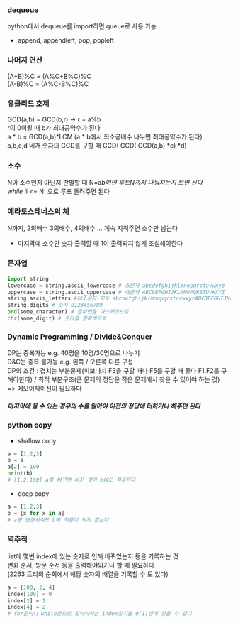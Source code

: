 ### dequeue

python에서 dequeue를 import하면 queue로 사용 가능

- append, appendleft, pop, popleft

### 나머지 연산

(A+B)%C = (A%C+B%C)%C  
(A-B)%C = (A%C-B%C)%C

### 유클리드 호제

GCD(a,b) = GCD(b,r) -> r = a%b  
r이 0이될 때 b가 최대공약수가 된다  
a * b = GCD(a,b)*LCM (a * b에서 최소공배수 나누면 최대공약수가 된다)  
a,b,c,d 네개 숫자의 GCD를 구할 때 GCD( GCD( GCD(a,b) *c) \*d)

### 소수

N이 소수인지 아닌지 판별할 때 N=a*b이면 루트N까지 나눠지는지 보면 된다  
while i*i <= N: 으로 루프 돌려주면 된다

### 에라토스테네스의 체

N까지, 2의배수 3의배수, 4의배수 ... 계속 지워주면 소수만 남는다

- 마지막에 소수인 숫자 출력할 때 1이 출력되지 않게 조심해야한다

### 문자열

```python
import string
lowercase = string.ascii_lowercase # 소문자 abcdefghijklmnopqrstuvwxyz
uppercase = string.ascii_uppercase # 대문자 ABCDEFGHIJKLMNOPQRSTUVWXYZ
string.ascii_letters #대소문자 모두 abcdefghijklmnopqrstuvwxyzABCDEFGHIJKLMNOPQRSTUVWXYZ
string.digits # 숫자 0123456789
ord(some_character) # 알파벳을 아스키코드로
chr(some_digit) # 숫자를 알파벳으로
```

### Dynamic Programming / Divide&Conquer

DP는 중복가능 e.g. 40명을 10명/30명으로 나누기  
D&C는 중복 불가능 e.g. 왼쪽 / 오른쪽 다른 구성  
DP의 조건 : 겹치는 부분문제(피보나치 F3을 구할 때나 F5를 구할 때 둘다 F1,F2를 구해야한다) / 최적 부분구조(큰 문제의 정답을 작은 문제에서 찾을 수 있어야 하는 것)  
=> 메모이제이션이 필요하다

##### 마지막에 올 수 있는 경우의 수를 알아야 이전의 정답에 더하거나 해주면 된다

### python copy

- shallow copy

```python
a = [1,2,3]
b = a
a[2] = 100
print(b)
# [1,2,100] a를 바꾸면 바꾼 것이 b에도 적용된다
```

- deep copy

```python
a = [1,2,3]
b = [x for x in a]
# a를 변경시켜도 b에 적용이 되지 않는다
```

### 역추적

list에 몇번 index에 있는 숫자로 인해 바뀌었는지 등을 기록하는 것  
변화 순서, 방문 순서 등을 출력해야되거나 할 때 필요하다  
(2263 트리의 순회에서 해당 숫자의 배열을 기록할 수 도 있다)

```python
a = [100, 2, 4]
index[100] = 0
index[2] = 1
index[4] = 2
# for문이나 while문으로 찾아야하는 index찾기를 O(1)만에 찾을 수 있다
```

